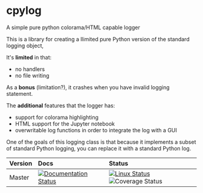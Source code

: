# cpylog
A simple pure python colorama/HTML capable logger

This is a library for creating a llimited pure Python version of the standard logging object,

It's **limited** in that:
 - no handlers
 - no file writing

As a **bonus** (limitation?), it crashes when you have invalid logging statement.

The **additional** features that the logger has:
 - support for colorama highlighting
 - HTML support for the Jupyter notebook
 - overwritable log functions in order to integrate the log with a GUI

One of the goals of this logging class is that because it implements a subset of standard Python logging,
you can replace it with a standard Python log.

|  Version  | Docs  | Status |
| :--- 	  | :--- 	  | :--- 	  |
|   Master | [![Documentation Status](https://readthedocs.org/projects/cpylog-git/badge/?version=latest)](http://cpylog-git.readthedocs.io/en/latest/?badge=latest) | [![Linux Status](https://img.shields.io/travis/cpylog/cpylog/master.svg)](https://travis-ci.org/cpylog/cpylog) ![Coverage Status](https://coveralls.io/repos/github/cpylog/cpylog/badge.svg?branch=master) | 


<!---
|  [![PyPi Version](https://img.shields.io/pypi/v/cpylog.svg)](https://pypi.python.org/pypi/cpylog) | [docs] | [![Build Status](https://img.shields.io/travis/cpylog/cpylog/v1.1.svg)](https://travis-ci.org/SteveDoyle2/pyNastran) [![Coverage Status](https://img.shields.io/coveralls/cpylog/cpylog/v1.1.svg)](https://coveralls.io/github/SteveDoyle2/pyNastran?branch=v1.1) |


<!---
[![Windows Status](https://ci.appveyor.com/api/projects/status/1qau107h43mbgghi/branch/master?svg=true)](https://ci.appveyor.com/project/cpylog/cpylog)

[![codecov](https://codecov.io/gh/cpylog/cpylog/branch/master/graph/badge.svg)](https://codecov.io/gh/cpylog/cpylog) 

[![Coverage Status](https://img.shields.io/coveralls/cpylog/cpylog/master.svg)](https://coveralls.io/github/cpylog/cpylog?branch=master)
